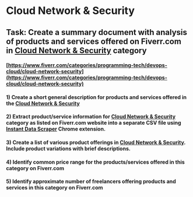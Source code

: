 # Cloud Network & Security
## Task: Create a summary document with analysis of products and services offered on Fiverr.com in [Cloud Network & Security](https://www.fiverr.com/categories/programming-tech/devops-cloud/cloud-network-security) category
#### [https://www.fiverr.com/categories/programming-tech/devops-cloud/cloud-network-security](https://www.fiverr.com/categories/programming-tech/devops-cloud/cloud-network-security)
#### 1) Create a short general description for products and services offered in the [Cloud Network & Security](https://www.fiverr.com/categories/programming-tech/devops-cloud/cloud-network-security)
#### 2) Extract product/service information for [Cloud Network & Security](https://www.fiverr.com/categories/programming-tech/devops-cloud/cloud-network-security) category as listed on Fiverr.com website into a separate CSV file using [Instant Data Scraper](https://chrome.google.com/webstore/detail/instant-data-scraper/ofaokhiedipichpaobibbnahnkdoiiah) Chrome extension.
#### 3) Create a list of various product offerings in [Cloud Network & Security](https://www.fiverr.com/categories/programming-tech/devops-cloud/cloud-network-security). Include product variations with brief descriptions.
#### 4) Identify common price range for the products/services offered in this category on Fiverr.com
#### 5) Identify approximate number of freelancers offering products and services in this category on Fiverr.com
